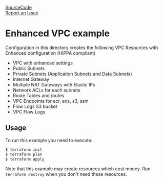 [SourceCode](https://github.com/nclouds/terraform-aws-vpc/tree/master/examples/flow-logs-cw)   
[Report an Issue](https://github.com/nclouds/terraform-aws-vpc/issues)

# Enhanced VPC example

Configuration in this directory creates the following VPC Resources with Enhanced configuration (HIPPA compliant)
- VPC with enhanced settings
- Public Subnets
- Private Subnets (Application Subnets and Data Subnets)
- Internet Gateway
- Multiple NAT Gateways with Elastic IPs
- Network ACLs for each subnets
- Route Tables and routes
- VPC Endpoints for ecr, ecs, s3, ssm
- Flow Logs S3 bucket
- VPC Flow Logs

## Usage

To run this example you need to execute:

```bash
$ terraform init
$ terraform plan
$ terraform apply
```

Note that this example may create resources which cost money. Run `terraform destroy` when you don't need these resources.

